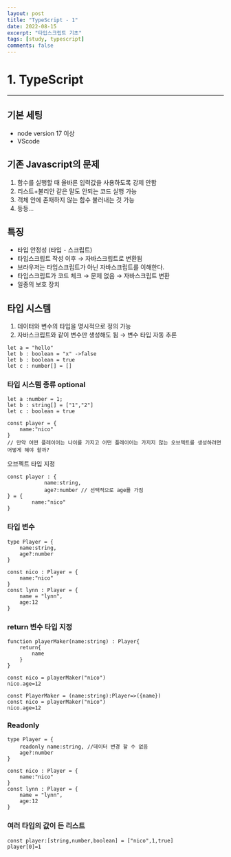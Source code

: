 ```yaml
---
layout: post
title: "TypeScript - 1"
date: 2022-08-15
excerpt: "타입스크립트 기초"
tags: [study, typescript]
comments: false
---
```


# 1. TypeScript

---

## 기본 세팅

- node version 17 이상
- VScode

## 기존 Javascript의 문제

1. 함수를 실행할 때 올바른 입력값을 사용하도록 강제 안함
2. 리스트+불리안 같은 말도 안되는 코드 실행 가능
3. 객체 안에 존재하지 않는 함수 불러내는 것 가능
4. 등등…

## 특징

- 타입 안정성 (타입 - 스크립트)
- 타입스크립트 작성 이후 → 자바스크립트로 변환됨
- 브라우저는 타입스크립트가 아닌 자바스크립트를 이해한다.
- 타입스크립트가 코드 체크 → 문제 없음 → 자바스크립트 변환
- 일종의 보호 장치

## 타입 시스템

1. 데이터와 변수의 타입을 명시적으로 정의 가능
2. 자바스크립트와 같이 변수만 생성해도 됨 → 변수 타입 자동 추론

```
let a = "hello"
let b : boolean = "x" ->false
let b : boolean = true
let c : number[] = []
```

### 타입 시스템 종류 optional

```
let a :number = 1;
let b : string[] = ["1","2"]
let c : boolean = true

const player = {
	name:"nico"
}
// 만약 어떤 플레이어는 나이를 가지고 어떤 플레이어는 가지지 않는 오브젝트를 생성하려면 어떻게 해야 할까?
```

오브젝트 타입 지정

```
const player : {
			name:string,
			age?:number // 선택적으로 age를 가짐
} = {
		name:"nico"
}
```

### 타입 변수

```
type Player = {
	name:string,
	age?:number
}

const nico : Player = {
	name:"nico"
}
const lynn : Player = {
	name = "lynn",
	age:12
}
```

### return 변수 타입 지정

```
function playerMaker(name:string) : Player{
	return{
		name
	}
}

const nico = playerMaker("nico")
nico.age=12

```

```
const PlayerMaker = (name:string):Player=>({name})
const nico = playerMaker("nico")
nico.age=12

```

### Readonly

```
type Player = {
	readonly name:string, //데이터 변경 할 수 없음
	age?:number
}

const nico : Player = {
	name:"nico"
}
const lynn : Player = {
	name = "lynn",
	age:12
}
```

### 여러 타입의 값이 든 리스트

```
const player:[string,number,boolean] = ["nico",1,true]
player[0]=1
```
